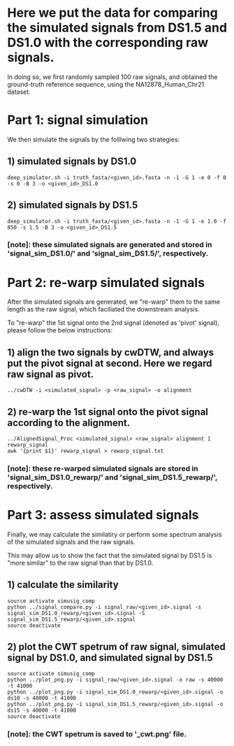 # Here we put the data for comparing the simulated signals from DS1.5 and DS1.0 with the corresponding raw signals.

In doing so, we first randomly sampled 100 raw signals, and obtained the ground-truth reference sequence, using the NA12878_Human_Chr21 dataset.


# Part 1: signal simulation
We then simulate the signals by the folllwing two strategies:

## 1) simulated signals by DS1.0
```
deep_simulator.sh -i truth_fasta/<given_id>.fasta -n -1 -G 1 -e 0 -f 0 -s 0 -B 3 -o <given_id>_DS1.0
```

## 2) simulated signals by DS1.5
```
deep_simulator.sh -i truth_fasta/<given_id>.fasta -n -1 -G 1 -e 1.0 -f 850 -s 1.5 -B 3 -o <given_id>_DS1.5
```
### [note]: these simulated signals are generated and stored in 'signal_sim_DS1.0/' and 'signal_sim_DS1.5/', respectively.


# Part 2: re-warp simulated signals
After the simulated signals are generated, we "re-warp" them to the same length as the raw signal, which faciliated the downstream analysis.

To "re-warp" the 1st signal onto the 2nd signal (denoted as 'pivot' signal), please follow the below instructions:

## 1) align the two signals by cwDTW, and always put the pivot signal at second. Here we regard raw signal as pivot.
```
../cwDTW -i <simulated_signal> -p <raw_signal> -o alignment
```

## 2) re-warp the 1st signal onto the pivot signal according to the alignment.
```
../AlignedSignal_Proc <simulated_signal> <raw_signal> alignment 1 rewarp_signal 
awk '{print $1}' rewarp_signal > rewarp_signal.txt
```
### [note]: these re-warped simulated signals are stored in 'signal_sim_DS1.0_rewarp/' and 'signal_sim_DS1.5_rewarp/', respectively.



# Part 3: assess simulated signals
Finally, we may calculate the similatiry or perform some spectrum analysis of the simulated signals and the raw signals.

This may allow us to show the fact that the simulated signal by DS1.5 is "more similar" to the raw signal than that by DS1.0.

## 1) calculate the similarity
```
source activate simusig_comp
python ../signal_compare.py -i signal_raw/<given_id>.signal -s signal_sim_DS1.0_rewarp/<given_id>.signal -S signal_sim_DS1.5_rewarp/<given_id>.signal
source deactivate
```

## 2) plot the CWT spetrum of raw signal, simulated signal by DS1.0, and simulated signal by DS1.5
```
source activate simusig_comp
python ../plot_png.py -i signal_raw/<given_id>.signal -o raw -s 40000 -t 41000
python ../plot_png.py -i signal_sim_DS1.0_rewarp/<given_id>.signal -o ds10 -s 40000 -t 41000
python ../plot_png.py -i signal_sim_DS1.5_rewarp/<given_id>.signal -o ds15 -s 40000 -t 41000
source deactivate
```

### [note]: the CWT spetrum is saved to '_cwt.png' file.


